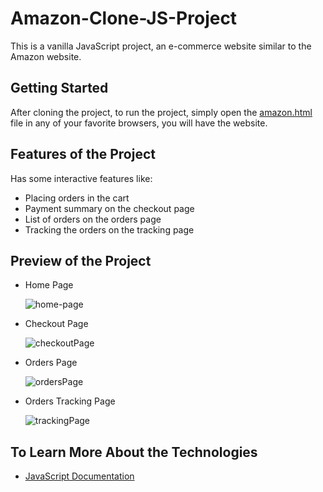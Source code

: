 # Amazon-Clone-JS-Project
This is a vanilla JavaScript project, an e-commerce website similar to the Amazon website.

## Getting Started
After cloning the project, to run the project, simply open the [amazon.html](https://github.com/Rashed112/Amazon-Clone-JS-Project/blob/main/amazon.html) file in any of your favorite browsers, you will have the website.

## Features of the Project
Has some interactive features like:
- Placing orders in the cart
- Payment summary on the checkout page
- List of orders on the orders page
- Tracking the orders on the tracking page

## Preview of the Project
- Home Page
  
  ![home-page](https://github.com/Rashed112/Amazon-Clone-JS-Project/assets/44283694/88f9d262-10d4-477d-9c2e-67282150f672)

- Checkout Page

  ![checkoutPage](https://github.com/Rashed112/Amazon-Clone-JS-Project/assets/44283694/2947e775-e24f-49e9-b452-c798a5f3d95f)

- Orders Page

  ![ordersPage](https://github.com/Rashed112/Amazon-Clone-JS-Project/assets/44283694/eb512e70-d503-4f09-b1c7-a61a471639d8)

- Orders Tracking Page

  ![trackingPage](https://github.com/Rashed112/Amazon-Clone-JS-Project/assets/44283694/16ad9116-3b6b-4bc0-964d-8e18bbd85522)

## To Learn More About the Technologies
- [JavaScript Documentation](https://developer.mozilla.org/en-US/docs/Web/JavaScript)
